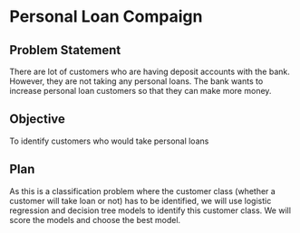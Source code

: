# Personal Loan Compaign

## Problem Statement
There are lot of customers who are having deposit accounts with the bank. However, they are not taking any personal loans. The bank wants to increase personal loan customers so that they can make more money.

## Objective
To identify customers who would take personal loans

## Plan
As this is a classification problem where the customer class (whether a customer will take loan or not) has to be identified, we will use logistic regression and decision tree models to identify this customer class. We will score the models and choose the best model.